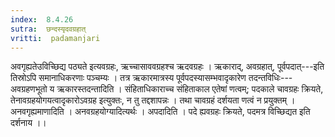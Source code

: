 ```yaml
---
index:  8.4.26
sutra:  छन्दस्यृदवग्रहात्
vritti:  padamanjari
---
```


अवगृह्यतेउविच्छिद्य पठ्यते इत्यवग्रहः, ऋच्चासाववग्रहश्च ऋदवग्रहः । ऋकाराद्, अवग्रहात्, पूर्वपदात्---इति तिस्रोऽपि समानाधिकरणाः पञ्चम्यः । तत्र ऋकारमात्रस्य पूर्वपदस्यासम्भवादृकारेण तदन्तविधिः---अवग्रहणभूतो य ऋकारस्तदन्तादिति । संहिताधिकाराच्च संहिताकाल एतेषां णत्वम्; पदकाले चावग्रहः क्रियते, तेनावग्रहयोगयत्वादृकारोऽवग्रह इत्युक्तः, न तु तद्दशापन्नः । तथा चावग्रहं दर्शयता णत्वं न प्रयुक्तम् । अनवगृह्यमाणादिति । अनवग्रहयोग्यादित्यर्थः । अपदादिति । पदे ह्यवग्रहः क्रियते, पदमत्र विच्छिद्यत इति दर्शनाय ।।
